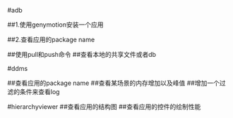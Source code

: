 #adb

##1.使用genymotion安装一个应用

##2.查看应用的package name
  
##使用pull和push命令
##查看本地的共享文件或者db

#ddms

##查看应用的package name
##查看某场景的内存增加以及峰值
##增加一个过滤的条件来查看log

#hierarchyviewer
##查看应用的结构图
##查看应用的控件的绘制性能
